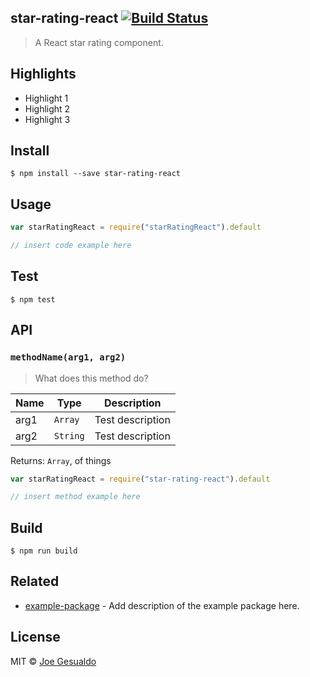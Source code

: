 ## star-rating-react [![Build Status](https://travis-ci.org/joegesualdo/star-rating-react.svg?branch=master)](https://travis-ci.org/joegesualdo/star-rating-react)
> A React star rating component.

## Highlights

- Highlight 1
- Highlight 2
- Highlight 3

## Install
```
$ npm install --save star-rating-react 
```

## Usage
```javascript
var starRatingReact = require("starRatingReact").default

// insert code example here
```

## Test
```
$ npm test
```
## API
### `methodName(arg1, arg2)`
> What does this method do?

| Name | Type | Description |
|------|------|-------------|
| arg1 | `Array` | Test description|
| arg2 | `String` | Test description|

Returns: `Array`, of things

```javascript
var starRatingReact = require("star-rating-react").default

// insert method example here
```
## Build
```
$ npm run build
```

## Related
- [example-package]() - Add description of the example package here.

## License
MIT © [Joe Gesualdo]()
